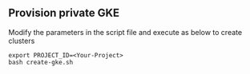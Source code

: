 
## Provision private GKE

Modify the parameters in the script file and execute as below to create clusters
```
export PROJECT_ID=<Your-Project>
bash create-gke.sh
```
